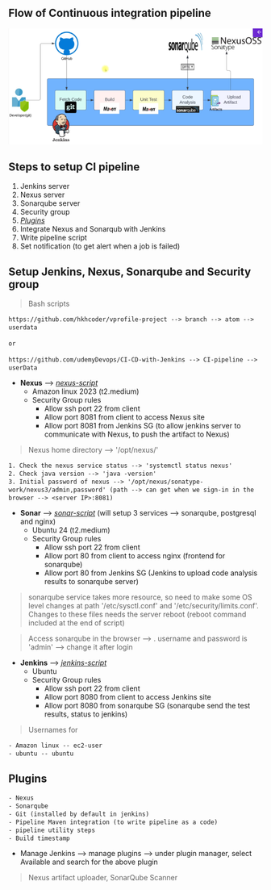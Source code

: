 ## Flow of Continuous integration pipeline

![CI-flow](CI-pipeline-flow.png)

## Steps to setup CI pipeline
1. Jenkins server
2. Nexus server
3. Sonarqube server
4. Security group
5. [_Plugins_](#plugins)
6. Integrate Nexus and Sonarqub with Jenkins
7. Write pipeline script
8. Set notification (to get alert when a job is failed)

## Setup Jenkins, Nexus, Sonarqube and Security group

> Bash scripts 

    https://github.com/hkhcoder/vprofile-project --> branch --> atom --> userdata
    
    or

    https://github.com/udemyDevops/CI-CD-with-Jenkins --> CI-pipeline --> userData

* **Nexus** --> [_nexus-script_](userData/nexus-setup.sh)
    - Amazon linux 2023 (t2.medium)
    - Security Group rules
        * Allow ssh port 22 from client
        * Allow port 8081 from client to access Nexus site
        * Allow port 8081 from Jenkins SG (to allow jenkins server to communicate with Nexus, to push the artifact to Nexus)

> Nexus home directory --> '/opt/nexus/'

    1. Check the nexus service status --> 'systemctl status nexus'
    2. Check java version --> 'java -version'
    3. Initial password of nexus --> '/opt/nexus/sonatype-work/nexus3/admin,password' (path --> can get when we sign-in in the browser --> <server IP>:8081)


* **Sonar** --> [_sonar-script_](userData/sonar-setup.sh)  (will setup 3 services --> sonarqube, postgresql and nginx)
    - Ubuntu 24 (t2.medium)
    - Security Group rules
        * Allow ssh port 22 from client
        * Allow port 80 from client to access nginx (frontend for sonarqube)
        * Allow port 80 from Jenkins SG (Jenkins to upload code analysis results to sonarqube server)

> sonarqube service takes more resource, so need to make some OS level changes at path '/etc/sysctl.conf' and '/etc/security/limits.conf'. Changes to these files needs the server reboot (reboot command included at the end of script)

> Access sonarqube in the browser --> <server IP>. username and password is 'admin' --> change it after login 


* **Jenkins** --> [_jenkins-script_](userData/jenkins-setup.sh)
    - Ubuntu
    - Security Group rules
        * Allow ssh port 22 from client
        * Allow port 8080 from client to access Jenkins site
        * Allow port 8080 from sonarqube SG (sonarqube send the test results, status to jenkins)

> Usernames for 
 
    - Amazon linux -- ec2-user
    - ubuntu -- ubuntu


## Plugins
    - Nexus
    - Sonarqube
    - Git (installed by default in jenkins)
    - Pipeline Maven integration (to write pipeline as a code)
    - pipeline utility steps
    - Build timestamp

* Manage Jenkins -->  manage plugins --> under plugin manager, select Available and search for the above plugin
> Nexus artifact uploader, SonarQube Scanner 